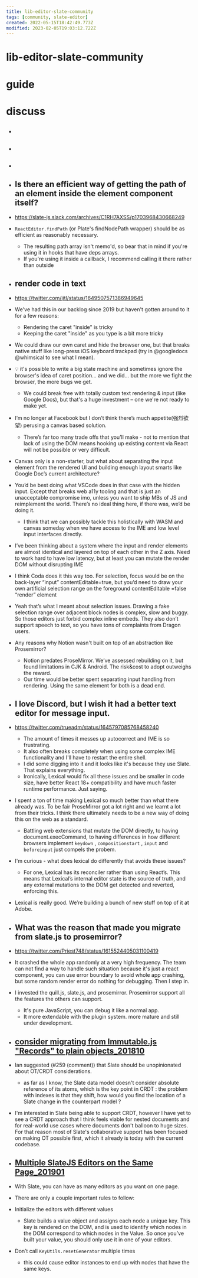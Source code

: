 ```yaml
---
title: lib-editor-slate-community
tags: [community, slate-editor]
created: 2022-05-15T18:42:49.773Z
modified: 2023-02-05T19:03:12.722Z
---
```


# lib-editor-slate-community

# guide

# discuss
- ## 

- ## 

- ## 

- ## Is there an efficient way of getting the path of an element inside the element component itself?
- https://slate-js.slack.com/archives/C1RH7AXSS/p1703968430668249
- `ReactEditor.findPath` (or Plate's findNodePath wrapper) should be as efficient as reasonably necessary. 
  - The resulting path array isn't memo'd, so bear that in mind if you're using it in hooks that have deps arrays. 
  - If you're using it inside a callback, I recommend calling it there rather than outside

- ## render code in text
- https://twitter.com/jitl/status/1649507571386949645
- We've had this in our backlog since 2019 but haven't gotten around to it for a few reasons:
  - Rendering the caret "inside" is tricky
  - Keeping the caret "inside" as you type is a bit more tricky
- We could draw our own caret and hide the browser one, but that breaks native stuff like long-press iOS keyboard trackpad (try in @googledocs @whimsical to see what I mean).
- 💡 it's possible to write a big state machine and sometimes ignore the browser's idea of caret position... and we did... but the more we fight the browser, the more bugs we get.
  - We could break free with totally custom text rendering & input (like Google Docs), but that's a huge investment – one we're not ready to make yet.

- I’m no longer at Facebook but I don’t think there’s much appetite(强烈欲望) perusing a canvas based solution. 
  - There’s far too many trade offs that you’ll make - not to mention that lack of using the DOM means hooking up existing content via React will not be possible or very difficult.
- Canvas only is a non-starter, but what about separating the input element from the rendered UI and building enough layout smarts like Google Doc’s current architecture?
- You’d be best doing what VSCode does in that case with the hidden input. Except that breaks web a11y tooling and that is just an unacceptable compromise imo, unless you want to ship MBs of JS and reimplement the world. There’s no ideal thing here, if there was, we’d be doing it.
  - I think that we can possibly tackle this holistically with WASM and canvas someday when we have access to the IME and low level input interfaces directly.
- I’ve been thinking about a system where the input and render elements are almost identical and layered on top of each other in the Z axis. Need to work hard to have low latency, but at least you can mutate the render DOM without disrupting IME
- I think Coda does it this way too. For selection, focus would be on the back-layer “input” contentEditable=true, but you’d need to draw your own artificial selection range on the foreground contentEditable =false “render” element
- Yeah that’s what I meant about selection issues. Drawing a fake selection range over adjacent block nodes is complex, slow and buggy. So those editors just forbid complex inline embeds. They also don’t support speech to text, so you have tons of complaints from Dragon users.

- Any reasons why Notion wasn't built on top of an abstraction like Prosemirror?
  - Notion predates ProseMirror. We’ve assessed rebuilding on it, but found limitations in CJK & Android. The risk&cost to adopt outweighs the reward.
  - Our time would be better spent separating input handling from rendering. Using the same element for both is a dead end.

- ## I love Discord, but I wish it had a better text editor for message input. 
- https://twitter.com/trueadm/status/1645797085768458240
  - The amount of times it messes up autocorrect and IME is so frustrating. 
  - It also often breaks completely when using some complex IME functionality and I'll have to restart the entire shell.
  - I did some digging into it and it looks like it's because they use Slate. That explains everything.
  - Ironically, Lexical would fix all these issues and be smaller in code size, have better React 18+ compatibility and have much faster runtime performance. Just saying.
- I spent a ton of time making Lexical so much better than what there already was. To be fair ProseMirror got a lot right and we learnt a lot from their tricks. I think there ultimately needs to be a new way of doing this on the web as a standard.
  - Battling web extensions that mutate the DOM directly, to having document.execCommand, to having differences in how different browsers implement `keydown` , `compositionstart` , `input` and `beforeinput` just compels the probem.
- I'm curious - what does lexical do differently that avoids these issues?
  - For one, Lexical has its reconciler rather than using React’s. This means that Lexical’s internal editor state is the source of truth, and any external mutations to the DOM get detected and reverted, enforcing this.
- Lexical is really good. We’re building a bunch of new stuff on top of it at Adobe. 

- ## What was the reason that made you migrate from slate.js to prosemirror?
- https://twitter.com/Priest748/status/1615524405031100419
- It crashed the whole app randomly at a very high frequency.
The team can not find a way to handle such situation because it's just a react component, you can use error boundary to avoid whole app crashing, but some random render error do nothing for debugging. Then I step in.
- I invested the quill.js, slate.js, and prosemirror. Prosemirror support all the features the others can support.
  - It's pure JavaScript, you can debug it like a normal app.
  - It more extendable with the plugin system. more mature and still under development.

- ## [consider migrating from Immutable.js "Records" to plain objects_201810](https://github.com/ianstormtaylor/slate/issues/2345)
- Ian suggested (#259 (comment)) that Slate should be unopinionated about OT/CRDT considerations.
  - as far as I know, the Slate data model doesn't consider absolute reference of its atoms, which is the key point in CRDT : the problem with indexes is that they shift, how would you find the location of a Slate change in the counterpart model ?
- I'm interested in Slate being able to support CRDT, however I have yet to see a CRDT approach that I think feels viable for nested documents and for real-world use cases where documents don't balloon to huge sizes. For that reason most of Slate's collaborative support has been focused on making OT possible first, which it already is today with the current codebase.

- ## [Multiple SlateJS Editors on the Same Page_201901](https://medium.com/@brendanrc/multiple-slatejs-editors-on-the-same-page-a065b6ebefe3)
- With Slate, you can have as many editors as you want on one page. 
- There are only a couple important rules to follow:
- Initialize the editors with different values
  - Slate builds a value object and assigns each node a unique key. This key is rendered on the DOM, and is used to identify which nodes in the DOM correspond to which nodes in the Value. So once you’ve built your value, you should only use it in one of your editors.
- Don’t call `KeyUtils.resetGenerator` multiple times
  - this could cause editor instances to end up with nodes that have the same keys. 
